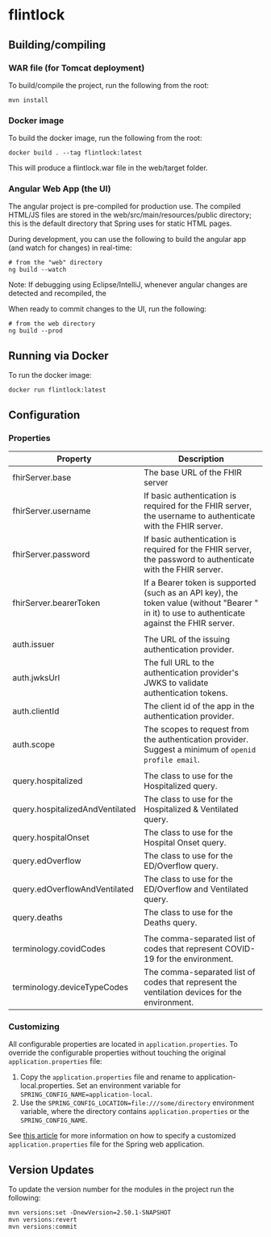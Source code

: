 # flintlock

## Building/compiling

### WAR file (for Tomcat deployment)

To build/compile the project, run the following from the root:

```
mvn install
```

### Docker image

To build the docker image, run the following from the root:

```
docker build . --tag flintlock:latest
```

This will produce a flintlock.war file in the web/target folder.

### Angular Web App (the UI)

The angular project is pre-compiled for production use. The compiled HTML/JS files are stored in the web/src/main/resources/public directory; this is the default directory that Spring uses for static HTML pages.

During development, you can use the following to build the angular app (and watch for changes) in real-time:

```
# from the "web" directory
ng build --watch
``` 

Note: If debugging using Eclipse/IntelliJ, whenever angular changes are detected and recompiled, the

When ready to commit changes to the UI, run the following:

```
# from the web directory
ng build --prod
```  

## Running via Docker

To run the docker image:

```
docker run flintlock:latest
```

## Configuration

### Properties

| Property | Description |
| -------- | ----------- |
| fhirServer.base | The base URL of the FHIR server |
| fhirServer.username | If basic authentication is required for the FHIR server, the username to authenticate with the FHIR server. |
| fhirServer.password | If basic authentication is required for the FHIR server, the password to authenticate with the FHIR server. |
| fhirServer.bearerToken | If a Bearer token is supported (such as an API key), the token value (without "Bearer " in it) to use to authenticate against the FHIR server. |
| | |
| auth.issuer | The URL of the issuing authentication provider. |
| auth.jwksUrl | The full URL to the authentication provider's JWKS to validate authentication tokens. |
| auth.clientId | The client id of the app in the authentication provider. |
| auth.scope | The scopes to request from the authentication provider. Suggest a minimum of `openid profile email`. |
| | |
| query.hospitalized | The class to use for the Hospitalized query. |
| query.hospitalizedAndVentilated | The class to use for the Hospitalized & Ventilated query. |
| query.hospitalOnset | The class to use for the Hospital Onset query. |
| query.edOverflow | The class to use for the ED/Overflow query. |
| query.edOverflowAndVentilated | The class to use for the ED/Overflow and Ventilated query. |
| query.deaths | The class to use for the Deaths query. |
| | |
| terminology.covidCodes | The comma-separated list of codes that represent COVID-19 for the environment. |
| terminology.deviceTypeCodes | The comma-separated list of codes that represent the ventilation devices for the environment. |

### Customizing

All configurable properties are located in `application.properties`. To override the configurable properties without touching the original `application.properties` file:

1. Copy the `application.properties` file and rename to application-local.properties. Set an environment variable for `SPRING_CONFIG_NAME=application-local`.
2. Use the `SPRING_CONFIG_LOCATION=file:///some/directory` environment variable, where the directory contains `application.properties` or the `SPRING_CONFIG_NAME`.

See [this article](https://www.baeldung.com/spring-properties-file-outside-jar) for more information on how to specify a customized `application.properties` file for the Spring web application.

## Version Updates

To update the version number for the modules in the project run the following:

```
mvn versions:set -DnewVersion=2.50.1-SNAPSHOT
mvn versions:revert
mvn versions:commit
```
